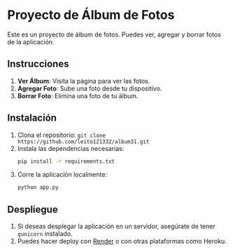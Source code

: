 # Proyecto de Álbum de Fotos

Este es un proyecto de álbum de fotos. Puedes ver, agregar y borrar fotos de la aplicación.

## Instrucciones
1. **Ver Álbum**: Visita la página para ver las fotos.
2. **Agregar Foto**: Sube una foto desde tu dispositivo.
3. **Borrar Foto**: Elimina una foto de tu álbum.

## Instalación
1. Clona el repositorio: `git clone https://github.com/leito121332/album31.git`
2. Instala las dependencias necesarias:
   ```bash
   pip install -r requirements.txt
   ```
3. Corre la aplicación localmente:
   ```bash
   python app.py
   ```

## Despliegue
1. Si deseas desplegar la aplicación en un servidor, asegúrate de tener `gunicorn` instalado.
2. Puedes hacer deploy con [Render](https://render.com/) o con otras plataformas como Heroku.
